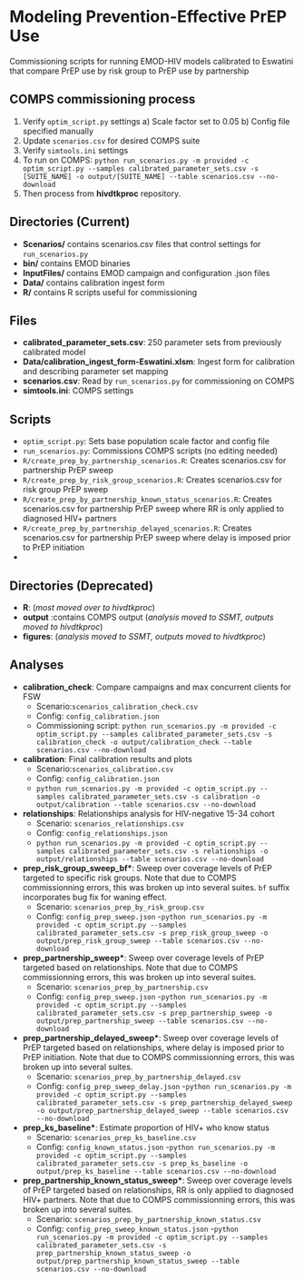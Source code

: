 
# Modeling Prevention-Effective PrEP Use 
Commissioning scripts for running EMOD-HIV models calibrated to Eswatini that compare PrEP use by risk group to PrEP use by partnership

## COMPS commissioning process
1. Verify `optim_script.py` settings
	a) Scale factor set to 0.05
	b) Config file specified manually
2. Update `scenarios.csv` for desired COMPS suite
3. Verify `simtools.ini` settings
4. To run on COMPS: `python run_scenarios.py -m provided -c optim_script.py --samples calibrated_parameter_sets.csv -s [SUITE_NAME] -o output/[SUITE_NAME] --table scenarios.csv --no-download`
5. Then process from **hivdtkproc** repository.

## Directories (Current)
- **Scenarios/** contains scenarios.csv files that control settings for `run_scenarios.py`
- **bin/** contains EMOD binaries
- **InputFiles/** contains EMOD campaign and configuration .json files
- **Data/** contains calibration ingest form
- **R/** contains R scripts useful for commissioning

## Files
- **calibrated_parameter_sets.csv**: 250 parameter sets from previously calibrated model
- **Data/calibration_ingest_form-Eswatini.xlsm**: Ingest form for calibration and describing parameter set mapping
- **scenarios.csv**: Read by `run_scenarios.py` for commissioning on COMPS
- **simtools.ini**: COMPS settings

## Scripts
- `optim_script.py`: Sets base population scale factor and config file
- `run_scenarios.py`: Commissions COMPS scripts (no editing needed)
- `R/create_prep_by_partnership_scenarios.R`: Creates scenarios.csv for partnership PrEP sweep
- `R/create_prep_by_risk_group_scenarios.R`: Creates scenarios.csv for risk group PrEP sweep
- `R/create_prep_by_partnership_known_status_scenarios.R`: Creates scenarios.csv for partnership PrEP sweep where RR is only applied to diagnosed HIV+ partners
- `R/create_prep_by_partnership_delayed_scenarios.R`: Creates scenarios.csv for partnership PrEP sweep where delay is imposed prior to PrEP initiation
- 
## Directories (Deprecated)
- **R**: (*most moved over to hivdtkproc*)
- **output** :contains COMPS output (*analysis moved to SSMT, outputs moved to hivdtkproc*)
- **figures**: (*analysis moved to SSMT, outputs moved to hivdtkproc*)

## Analyses
- **calibration_check**: Compare campaigns and max concurrent clients for FSW
	- Scenario:`scenarios_calibration_check.csv`
	- Config: `config_calibration.json`
	- Commissioning script: `python run_scenarios.py -m provided -c optim_script.py --samples calibrated_parameter_sets.csv -s calibration_check -o output/calibration_check --table scenarios.csv --no-download`
- **calibration**: Final calibration results and plots
	- Scenario:`scenarios_calibration.csv`
	- Config: `config_calibration.json`
	- `python run_scenarios.py -m provided -c optim_script.py --samples calibrated_parameter_sets.csv -s calibration -o output/calibration --table scenarios.csv --no-download` 
- **relationships**: Relationships analysis for HIV-negative 15-34 cohort
	- Scenario: `scenarios_relationships.csv`
	- Config: `config_relationships.json`
	- `python run_scenarios.py -m provided -c optim_script.py --samples calibrated_parameter_sets.csv -s relationships -o output/relationships --table scenarios.csv --no-download`
- **prep_risk_group_sweep_bf\***: Sweep over coverage levels of PrEP targeted to specific risk groups. Note that due to COMPS commissionning errors, this was broken up into several suites. `bf` suffix incorporates bug fix for waning effect.
	- Scenario: `scenarios_prep_by_risk_group.csv`
	- Config: `config_prep_sweep.json`
	-`python run_scenarios.py -m provided -c optim_script.py --samples calibrated_parameter_sets.csv -s prep_risk_group_sweep -o output/prep_risk_group_sweep --table scenarios.csv --no-download`
- **prep_partnership_sweep\***: Sweep over coverage levels of PrEP targeted based on relationships. Note that due to COMPS commissionning errors, this was broken up into several suites.
	- Scenario: `scenarios_prep_by_partnership.csv`
	- Config: `config_prep_sweep.json`
	-`python run_scenarios.py -m provided -c optim_script.py --samples calibrated_parameter_sets.csv -s prep_partnership_sweep -o output/prep_partnership_sweep --table scenarios.csv --no-download`
- **prep_partnership_delayed_sweep\***: Sweep over coverage levels of PrEP targeted based on relationships, where delay is imposed prior to PrEP initiation. Note that due to COMPS commissionning errors, this was broken up into several suites.
	- Scenario: `scenarios_prep_by_partnership_delayed.csv`
	- Config: `config_prep_sweep_delay.json`
	-`python run_scenarios.py -m provided -c optim_script.py --samples calibrated_parameter_sets.csv -s prep_partnership_delayed_sweep  -o output/prep_partnership_delayed_sweep --table scenarios.csv --no-download`
- **prep_ks_baseline\***: Estimate proportion of HIV+ who know status
	- Scenario: `scenarios_prep_ks_baseline.csv`
	- Config: `config_known_status.json`
	-`python run_scenarios.py -m provided -c optim_script.py --samples calibrated_parameter_sets.csv -s prep_ks_baseline -o output/prep_ks_baseline --table scenarios.csv --no-download`
- **prep_partnership_known_status_sweep\***: Sweep over coverage levels of PrEP targeted based on relationships, RR is only applied to diagnosed HIV+ partners. Note that due to COMPS commissionning errors, this was broken up into several suites.
	- Scenario: `scenarios_prep_by_partnership_known_status.csv`
	- Config: `config_prep_sweep_known_status.json`
	-`python run_scenarios.py -m provided -c optim_script.py --samples calibrated_parameter_sets.csv -s prep_partnership_known_status_sweep -o output/prep_partnership_known_status_sweep --table scenarios.csv --no-download`
